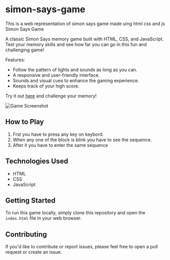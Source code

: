# simon-says-game
This is a web representation of simon says game made uing html css and js
Simon Says Game

A classic Simon Says memory game built with HTML, CSS, and JavaScript. Test your memory skills and see how far you can go in this fun and challenging game!

Features:
- Follow the pattern of lights and sounds as long as you can.
- A responsive and user-friendly interface.
- Sounds and visual cues to enhance the gaming experience.
- Keeps track of your high score.

Try it out [here](https://subhasou26.github.io/simon-says-game/) and challenge your memory!

![Game Screenshot](screenshot.png)

## How to Play
1. Frst you have to press any key on keybord.
2. When any one of the block is blink you have to see the sequence.
3. After it you have to enter the same sequence 

## Technologies Used
- HTML
- CSS
- JavaScript

## Getting Started
To run this game locally, simply clone this repository and open the `index.html` file in your web browser.

## Contributing
If you'd like to contribute or report issues, please feel free to open a pull request or create an issue.


